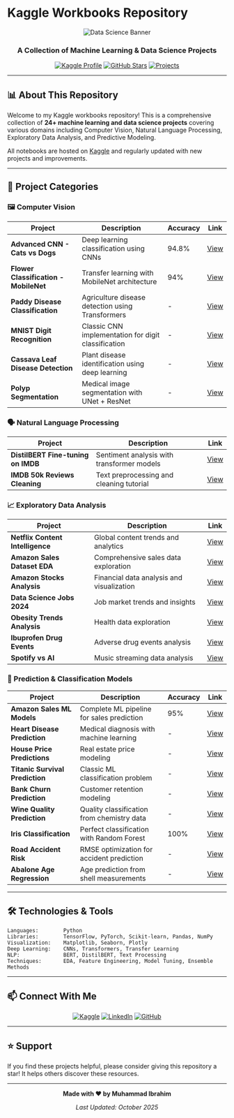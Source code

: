 #  Kaggle Workbooks Repository

<div align="center">

![Data Science Banner](https://images.unsplash.com/photo-1534972195531-d756b9bfa9f2?w=1200&h=300&fit=crop)

### A Collection of Machine Learning & Data Science Projects

[![Kaggle Profile](https://img.shields.io/badge/Kaggle-Profile-20BEFF?style=for-the-badge&logo=kaggle&logoColor=white)](https://www.kaggle.com/ibrahimqasimi/code)
[![GitHub Stars](https://img.shields.io/github/stars/muhammadibrahim313/kaggle-workbooks?style=for-the-badge)](https://github.com/muhammadibrahim313/kaggle-workbooks/stargazers)
[![Projects](https://img.shields.io/badge/Projects-24-success?style=for-the-badge)]()

</div>

---

## 📊 About This Repository

Welcome to my Kaggle workbooks repository! This is a comprehensive collection of **24+ machine learning and data science projects** covering various domains including Computer Vision, Natural Language Processing, Exploratory Data Analysis, and Predictive Modeling.

All notebooks are hosted on [Kaggle](https://www.kaggle.com/ibrahimqasimi/code) and regularly updated with new projects and improvements.

---

## 🎯 Project Categories

### 🖼️ Computer Vision

| Project | Description | Accuracy | Link |
|---------|-------------|----------|------|
| **Advanced CNN - Cats vs Dogs** | Deep learning classification using CNNs | 94.8% | [View](https://www.kaggle.com/code/ibrahimqasimi/advanced-cnn-cats-vs-dogs-94-8-dl) |
| **Flower Classification - MobileNet** | Transfer learning with MobileNet architecture | 94% | [View](https://www.kaggle.com/code/ibrahimqasimi/flower-classification-with-mobilenet-acc-94) |
| **Paddy Disease Classification** | Agriculture disease detection using Transformers | - | [View](https://www.kaggle.com/code/ibrahimqasimi/paddy-disease-classify-agriculture-transformer) |
| **MNIST Digit Recognition** | Classic CNN implementation for digit classification | - | [View](https://www.kaggle.com/code/ibrahimqasimi/mnist-digit-recognition-cnn-deep-learning) |
| **Cassava Leaf Disease Detection** | Plant disease identification using deep learning | - | [View](https://www.kaggle.com/code/ibrahimqasimi/cassava-leaf-disease-detection-deep-learning) |
| **Polyp Segmentation** | Medical image segmentation with UNet + ResNet | - | [View](https://www.kaggle.com/code/ibrahimqasimi/polyp-segmentation-unet-resnet-custom) |

### 🗣️ Natural Language Processing

| Project | Description | Link |
|---------|-------------|------|
| **DistilBERT Fine-tuning on IMDB** | Sentiment analysis with transformer models | [View](https://www.kaggle.com/code/ibrahimqasimi/distilbert-fine-tuning-on-imdb-50k-nlp-tutorial) |
| **IMDB 50k Reviews Cleaning** | Text preprocessing and cleaning tutorial | [View](https://www.kaggle.com/code/ibrahimqasimi/imdb-50k-reviews-cleaning-tutorial-beginner-level) |

### 📈 Exploratory Data Analysis

| Project | Description | Link |
|---------|-------------|------|
| **Netflix Content Intelligence** | Global content trends and analytics | [View](https://www.kaggle.com/code/ibrahimqasimi/netflix-content-intelligence-global-analytics) |
| **Amazon Sales Dataset EDA** | Comprehensive sales data exploration | [View](https://www.kaggle.com/code/ibrahimqasimi/amazon-sales-dataset-eda) |
| **Amazon Stocks Analysis** | Financial data analysis and visualization | [View](https://www.kaggle.com/code/ibrahimqasimi/amazon-stocks-data-analysis) |
| **Data Science Jobs 2024** | Job market trends and insights | [View](https://www.kaggle.com/code/ibrahimqasimi/exploring-data-science-jobs-in-2024-eda) |
| **Obesity Trends Analysis** | Health data exploration | [View](https://www.kaggle.com/code/ibrahimqasimi/deciphering-obesity-trends-eda) |
| **Ibuprofen Drug Events** | Adverse drug events analysis | [View](https://www.kaggle.com/code/ibrahimqasimi/ibuprofen-adverse-drug-events-analysis) |
| **Spotify vs AI** | Music streaming data analysis | [View](https://www.kaggle.com/code/ibrahimqasimi/spotify-vs-our-ai-who-wins-eda-ml) |

### 🎯 Prediction & Classification Models

| Project | Description | Accuracy | Link |
|---------|-------------|----------|------|
| **Amazon Sales ML Models** | Complete ML pipeline for sales prediction | 95% | [View](https://www.kaggle.com/code/ibrahimqasimi/amazon-sales-2025-complete-eda-ml-models-95-acc) |
| **Heart Disease Prediction** | Medical diagnosis with machine learning | - | [View](https://www.kaggle.com/code/ibrahimqasimi/final-heart-disease-prediction-me) |
| **House Price Predictions** | Real estate price modeling | - | [View](https://www.kaggle.com/code/ibrahimqasimi/house-price-predictions-eda-modelling) |
| **Titanic Survival Prediction** | Classic ML classification problem | - | [View](https://www.kaggle.com/code/ibrahimqasimi/titanic-survival-prediction-beginner-friendly) |
| **Bank Churn Prediction** | Customer retention modeling | - | [View](https://www.kaggle.com/code/ibrahimqasimi/unlocking-bank-churn-secrets-eda-modelling) |
| **Wine Quality Prediction** | Quality classification from chemistry data | - | [View](https://www.kaggle.com/code/ibrahimqasimi/wine-chemistry-to-quality-ml-guide) |
| **Iris Classification** | Perfect classification with Random Forest | 100% | [View](https://www.kaggle.com/code/ibrahimqasimi/iris-ml-100-with-random-forest) |
| **Road Accident Risk** | RMSE optimization for accident prediction | - | [View](https://www.kaggle.com/code/ibrahimqasimi/predicting-road-accident-risk-rmse-optimization) |
| **Abalone Age Regression** | Age prediction from shell measurements | - | [View](https://www.kaggle.com/code/ibrahimqasimi/shell-clock-abalone-age-regression-forecast) |

---

## 🛠️ Technologies & Tools

```text
Languages:        Python
Libraries:        TensorFlow, PyTorch, Scikit-learn, Pandas, NumPy
Visualization:    Matplotlib, Seaborn, Plotly
Deep Learning:    CNNs, Transformers, Transfer Learning
NLP:              BERT, DistilBERT, Text Processing
Techniques:       EDA, Feature Engineering, Model Tuning, Ensemble Methods
```

---

## 📫 Connect With Me

<div align="center">

[![Kaggle](https://img.shields.io/badge/Kaggle-20BEFF?style=for-the-badge&logo=kaggle&logoColor=white)](https://www.kaggle.com/ibrahimqasimi)
[![LinkedIn](https://img.shields.io/badge/LinkedIn-0077B5?style=for-the-badge&logo=linkedin&logoColor=white)](https://linkedin.com/in/your-profile)
[![GitHub](https://img.shields.io/badge/GitHub-100000?style=for-the-badge&logo=github&logoColor=white)](https://github.com/muhammadibrahim313)

</div>

---

## ⭐ Support

If you find these projects helpful, please consider giving this repository a star! It helps others discover these resources.

---

<div align="center">

**Made with ❤️ by Muhammad Ibrahim**

*Last Updated: October 2025*

</div>
